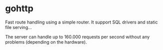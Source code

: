 # gohttp

Fast route handling using a simple router. It support SQL drivers and 
static file serving...

The server can handle up to 160.000 requests per second without any problems
 (depending on the hardware).